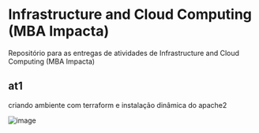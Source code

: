 # Infrastructure and Cloud Computing (MBA Impacta)
Repositório para as entregas de atividades de Infrastructure and Cloud Computing (MBA Impacta)

## at1
criando ambiente com terraform e instalação dinâmica do apache2

![image](https://user-images.githubusercontent.com/51430639/161411342-6f81dbd5-0230-4d91-a130-46bf0b0abad6.png)


